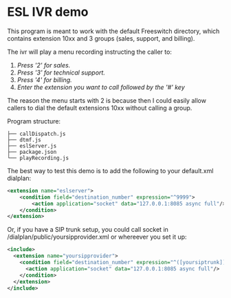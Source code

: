 # ESL IVR demo

This program is meant to work with the default Freeswitch directory, which contains extension 10xx and 3 groups (sales, support, and billing).

The ivr will play a menu recording instructing the caller to:

1. *Press '2' for sales.*
2. *Press '3' for technical support.*
3. *Press '4' for billing.*
4. *Enter the extension you want to call followed by the '#' key*

The reason the menu starts with 2 is because then I could easily allow callers to dial the default extensions 10xx without calling a group.

Program structure:
```
├── callDispatch.js
├── dtmf.js
├── eslServer.js
├── package.json
└── playRecording.js
```

The best way to test this demo is to add the following to your default.xml dialplan:

```xml
<extension name="eslserver">
    <condition field="destination_number" expression="^9999">
        <action application="socket" data="127.0.0.1:8085 async full"/>
    </condition>
</extension>
```

Or, if you have a SIP trunk setup, you could call socket in /dialplan/public/yoursipprovider.xml or whereever you set it up:

```xml
<include>
  <extension name="yoursipprovider">
    <condition field="destination_number" expression="^([yoursiptrunk]])$">
      <action application="socket" data="127.0.0.1:8085 async full"/>
    </condition>
  </extension>
</include>
```
